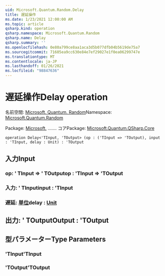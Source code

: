 ```yaml
---
uid: Microsoft.Quantum.Random.Delay
title: 遅延操作
ms.date: 1/23/2021 12:00:00 AM
ms.topic: article
qsharp.kind: operation
qsharp.namespace: Microsoft.Quantum.Random
qsharp.name: Delay
qsharp.summary: ''
ms.openlocfilehash: 0e80a799ce8aa1aca3d5b077dfb04b5619de75a7
ms.sourcegitcommit: 71605ea9cc630e84e7ef29027e1f0ea06299747e
ms.translationtype: MT
ms.contentlocale: ja-JP
ms.lasthandoff: 01/26/2021
ms.locfileid: "98847636"
---
```

# <a name="delay-operation"></a><span data-ttu-id="a933e-102">遅延操作</span><span class="sxs-lookup"><span data-stu-id="a933e-102">Delay operation</span></span>

<span data-ttu-id="a933e-103">名前空間: [Microsoft. Quantum. Random](xref:Microsoft.Quantum.Random)</span><span class="sxs-lookup"><span data-stu-id="a933e-103">Namespace: [Microsoft.Quantum.Random](xref:Microsoft.Quantum.Random)</span></span>

<span data-ttu-id="a933e-104">Package: [Microsoft.](https://nuget.org/packages/Microsoft.Quantum.QSharp.Core) ....... コア</span><span class="sxs-lookup"><span data-stu-id="a933e-104">Package: [Microsoft.Quantum.QSharp.Core](https://nuget.org/packages/Microsoft.Quantum.QSharp.Core)</span></span>




```qsharp
operation Delay<'TInput, 'TOutput> (op : ('TInput => 'TOutput), input : 'TInput, delay : Unit) : 'TOutput
```


## <a name="input"></a><span data-ttu-id="a933e-105">入力</span><span class="sxs-lookup"><span data-stu-id="a933e-105">Input</span></span>

### <a name="op--tinput--toutput"></a><span data-ttu-id="a933e-106">op: ' TInput => ' TOutput</span><span class="sxs-lookup"><span data-stu-id="a933e-106">op : 'TInput => 'TOutput</span></span> 




### <a name="input--tinput"></a><span data-ttu-id="a933e-107">入力: ' TInput</span><span class="sxs-lookup"><span data-stu-id="a933e-107">input : 'TInput</span></span>




### <a name="delay--unit"></a><span data-ttu-id="a933e-108">遅延: [単位](xref:microsoft.quantum.lang-ref.unit)</span><span class="sxs-lookup"><span data-stu-id="a933e-108">delay : [Unit](xref:microsoft.quantum.lang-ref.unit)</span></span>





## <a name="output--toutput"></a><span data-ttu-id="a933e-109">出力: ' TOutput</span><span class="sxs-lookup"><span data-stu-id="a933e-109">Output : 'TOutput</span></span>



## <a name="type-parameters"></a><span data-ttu-id="a933e-110">型パラメーター</span><span class="sxs-lookup"><span data-stu-id="a933e-110">Type Parameters</span></span>

### <a name="tinput"></a><span data-ttu-id="a933e-111">'TInput</span><span class="sxs-lookup"><span data-stu-id="a933e-111">'TInput</span></span>


### <a name="toutput"></a><span data-ttu-id="a933e-112">'TOutput</span><span class="sxs-lookup"><span data-stu-id="a933e-112">'TOutput</span></span>

